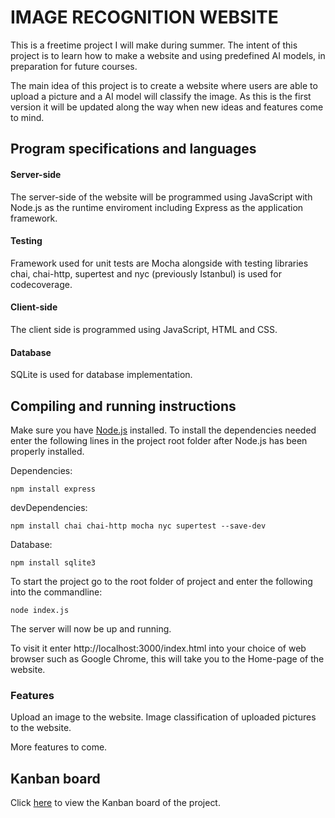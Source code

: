 # IMAGE RECOGNITION WEBSITE

This is a freetime project I will make during summer. The intent of this project is to learn how to make a website and using predefined AI models, in preparation for future courses.

The main idea of this project is to create a website where users are able to
upload a picture and a AI model will classify the image. As this is the first version it will be updated along the way when new ideas and features come to mind.

## Program specifications and languages

#### Server-side
The server-side of the website will be programmed using JavaScript with Node.js as the runtime enviroment including Express as the application framework.

#### Testing
Framework used for unit tests are Mocha alongside with testing libraries chai, chai-http, supertest and nyc (previously Istanbul) is used for codecoverage.

#### Client-side
The client side is programmed using JavaScript, HTML and CSS.

#### Database
SQLite is used for database implementation.

## Compiling and running instructions
Make sure you have [Node.js](https://nodejs.org/) installed. To install the dependencies needed enter the following lines in the project root folder after Node.js has been properly installed.

Dependencies:
``` 
npm install express
``` 
devDependencies:
``` 
npm install chai chai-http mocha nyc supertest --save-dev
``` 
Database:
``` 
npm install sqlite3
``` 

To start the project go to the root folder of project and enter the following into the commandline:
``` 
node index.js
``` 
The server will now be up and running.

To visit it enter http://localhost:3000/index.html into your choice of web browser such as Google Chrome, this will take you to the Home-page of the website.


### Features
Upload an image to the website.
Image classification of uploaded pictures to the website.

More features to come.

## Kanban board
Click [here](https://github.com/users/simondereuver/projects/3) to view the Kanban board of the project.